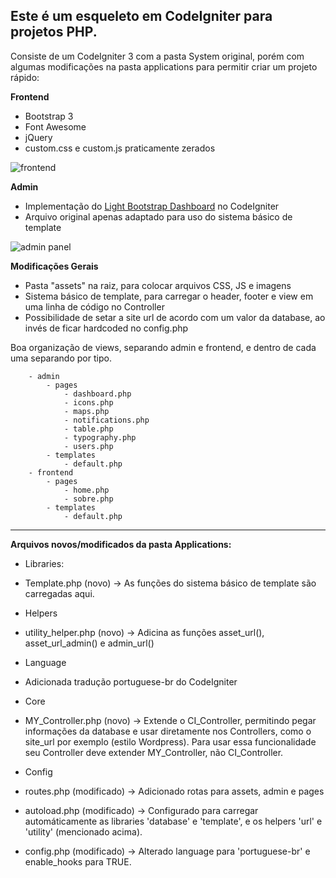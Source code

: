 Este é um esqueleto em CodeIgniter para projetos PHP.
-----------------------------------------------------

Consiste de um CodeIgniter 3 com a pasta System original, porém com algumas modificações na pasta applications para permitir criar um projeto rápido:

 **Frontend**
 
 - Bootstrap 3 
 - Font Awesome 
 - jQuery 
 - custom.css e custom.js praticamente zerados

![frontend](http://i.imgur.com/dI6qT4X.jpg)

**Admin**

 - Implementação do [Light Bootstrap Dashboard](https://www.creative-tim.com/product/light-bootstrap-dashboard) no CodeIgniter
 -  Arquivo original apenas adaptado para uso do sistema básico de template

![admin panel](http://i.imgur.com/saGSeb6.jpg)

**Modificações Gerais**

 - Pasta "assets" na raiz, para colocar arquivos CSS, JS e imagens
 - Sistema básico de template, para carregar o header, footer e view em uma linha de código no Controller
 - Possibilidade de setar a site url de acordo com um valor da database, ao invés de ficar hardcoded no config.php

 Boa organização de views, separando admin e frontend, e dentro de cada uma separando por tipo.
 
 		- admin
 			- pages
 				- dashboard.php
 				- icons.php
 				- maps.php
 				- notifications.php
 				- table.php
 				- typography.php
 				- users.php
 			- templates
 				- default.php
 		- frontend
 			- pages
 				- home.php
 				- sobre.php
 			- templates
 				- default.php

---

**Arquivos novos/modificados da pasta Applications:**

 - Libraries:
  -  Template.php (novo) -> As funções do sistema básico de template são carregadas aqui.

 - Helpers
  - utility_helper.php (novo) -> Adicina as funções asset_url(), asset_url_admin() e admin_url()

 - Language
  -  Adicionada tradução portuguese-br do CodeIgniter

 - Core
  -  MY_Controller.php (novo) -> Extende o CI_Controller, permitindo pegar informações da database e usar diretamente nos Controllers, como o site_url por exemplo (estilo Wordpress). Para usar essa funcionalidade seu Controller deve extender MY_Controller, não CI_Controller.

 - Config
  -  routes.php (modificado) -> Adicionado rotas para assets, admin e pages
  -  autoload.php (modificado) -> Configurado para carregar automáticamente as libraries 'database' e 'template', e os helpers 'url' e 'utility' (mencionado acima).
  -  config.php (modificado) -> Alterado language para 'portuguese-br' e enable_hooks para TRUE.